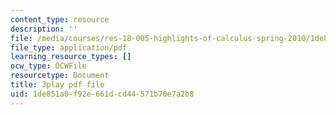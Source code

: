 ```yaml
---
content_type: resource
description: ''
file: /media/courses/res-18-005-highlights-of-calculus-spring-2010/1de851a0f92e661dcd44571b70e7a2b8_tBBJ2TSTa1Q.pdf
file_type: application/pdf
learning_resource_types: []
ocw_type: OCWFile
resourcetype: Document
title: 3play pdf file
uid: 1de851a0-f92e-661d-cd44-571b70e7a2b8
---
```


